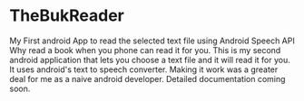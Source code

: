 # TheBukReader
My First android App to read the selected text file using Android Speech API
Why read a book when you phone can read it for you. This is my second android application that lets you choose a text file and it will read it for you.
It uses android's text to speech converter. Making it work was a greater deal for me as a naive android developer.
Detailed documentation coming soon.
